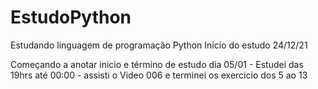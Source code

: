 # EstudoPython
Estudando linguagem de programação Python
Inicio do estudo 24/12/21

Começando a anotar inicio e término de estudo
dia 05/01 - Estudei das 19hrs até 00:00 - assisti o Video 006 e terminei os exercicio dos 5 ao 13
